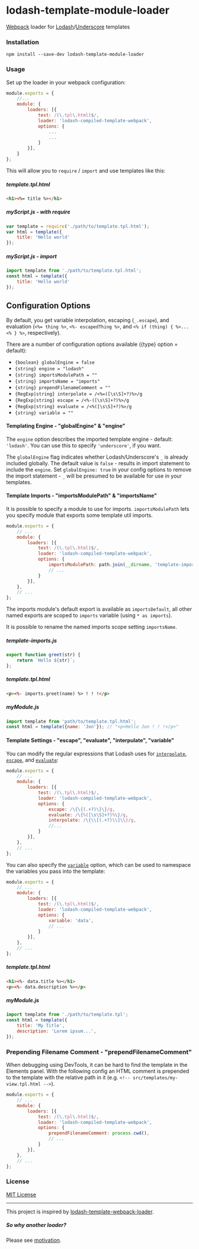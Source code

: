 # lodash-template-module-loader

[Webpack](https://webpack.js.org/) loader for [Lodash](https://lodash.com/docs#template)/[Underscore](https://underscorejs.org/#template) templates

### Installation

    npm install --save-dev lodash-template-module-loader

### Usage

Set up the loader in your webpack configuration:

```js
module.exports = {
    //...
    module: {
        loaders: [{
            test: /(\.tpl\.html)$/,
            loader: 'lodash-compiled-template-webpack',
            options: {
                ...
                ...
            }
        }],
    }
};
```

This will allow you to `require` / `import` and use templates like this:

##### template.tpl.html
```html
<h1><%= title %></h1>
```

##### myScript.js - with require
```js
var template = require('./path/to/template.tpl.html');
var html = template({
    title: 'Hello world'
});
```
##### myScript.js - import
```js
import template from './path/to/template.tpl.html';
const html = template({
    title: 'Hello world'
});
```

## Configuration Options

By default, you get variable interpolation, escaping (`_.escape`), and evaluation (`<%= thing %>`, `<%- escapedThing %>`, and `<% if (thing) { %>...<% } %>`, respectively).

There are a number of configuration options available ({type} option = default):

* `{boolean} globalEngine = false`
* `{string} engine = "lodash"`
* `{string} importsModulePath = ""`
* `{string} importsName = "imports"`
* `{string} prependFilenameComment = ""`
* `{RegExp|string} interpolate = /<%=([\s\S]+?)%>/g`
* `{RegExp|string} escape = /<%-([\s\S]+?)%>/g`
* `{RegExp|string} evaluate = /<%([\s\S]+?)%>/g`
* `{string} variable = ""`

#### Templating Engine - "globalEngine" & "engine"

The `engine` option describes the imported template engine - default: `'lodash'`. You can use this to specify `'underscore'`, if you want.

The `globalEngine` flag indicates whether Lodash/Underscore's `_` is already included globally.
The default value is `false` - results in import statement to include the `engine`. Set `globalEngine: true` in your config options to remove the import statement - `_` will be presumed to be available for use in your templates.


#### Template Imports - "importsModulePath" & "importsName"

It is possible to specify a module to use for imports. `importsModulePath` lets you specify module that exports some template util imports.

```js
module.exports = {
    // ...
    module: {
        loaders: [{
            test: /(\.tpl\.html)$/,
            loader: 'lodash-compiled-template-webpack',
            options: {
                importsModulePath: path.join(__dirname, 'template-imports'),
                // ...
            }
        }],
    },
    // ...
};
```
The imports module's default export is available as `importsDefault`, all other named exports are scoped to `imports` variable (using `* as imports`).

It is possible to rename the named imports scope setting `importsName`.

##### template-imports.js

```js
export function greet(str) {
    return `Hello ${str}`;
};
```
##### template.tpl.html

```html
<p><%- imports.greet(name) %> ! ! !</p>
```
##### myModule.js

```js
import template from 'path/to/template.tpl.html';
const html = template({name: 'Jon'}); // "<p>Hello Jon ! ! !</p>"
```

#### Template Settings - "escape", "evaluate", "interpulate", "variable"

You can modify the regular expressions that Lodash uses for [`interpolate`](https://lodash.com/docs#templateSettings-interpolate), [`escape`](https://lodash.com/docs#templateSettings-escape), and [`evaluate`](https://lodash.com/docs#templateSettings-evaluate):

```js
module.exports = {
    // ...
    module: {
        loaders: [{
            test: /(\.tpl\.html)$/,
            loader: 'lodash-compiled-template-webpack',
            options: {
                escape: /\{\{(.+?)\}\}/g,
                evaluate: /\{%([\s\S]+?)%\}/g,
                interpolate: /\{\\[(.+?)\\]\\}/g,
                //...
            }
        }],
    },
    // ...
};
```

You can also specify the [`variable`](https://lodash.com/docs#templateSettings-variable) option, which can be used to namespace the variables you pass into the template:

```js
module.exports = {
    // ...
    module: {
        loaders: [{
            test: /(\.tpl\.html)$/,
            loader: 'lodash-compiled-template-webpack',
            options: {
                variable: 'data',
                // ...
            }
        }],
    },
    // ...
};
```

##### template.tpl.html

```html
<h1><%- data.title %></h1>
<p><%- data.description %></p>
```

##### myModule.js

```js
import template from './path/to/template.tpl';
const html = template({
    title: 'My Title',
    description: 'Lorem ipsum...',
});
```

### Prepending Filename Comment - "prependFilenameComment"

When debugging using DevTools, it can be hard to find the template in the Elements panel. With the following config an HTML comment is prepended to the template with the relative path in it (e.g. `<!-- src/templates/my-view.tpl.html -->`).

```js
module.exports = {
    // ...
    module: {
        loaders: [{
            test: /(\.tpl\.html)$/,
            loader: 'lodash-compiled-template-webpack',
            options: {
                prependFilenameComment: process.cwd(),
                // ...
            }
        }],
    },
    // ...
};
```

### License

[MIT License](LICENSE)

---

This project is inspired by [lodash-template-webpack-loader](https://github.com/kmck/lodash-template-webpack-loader). 

##### So why another loader? 
Please see [motivation](Motivation.md).